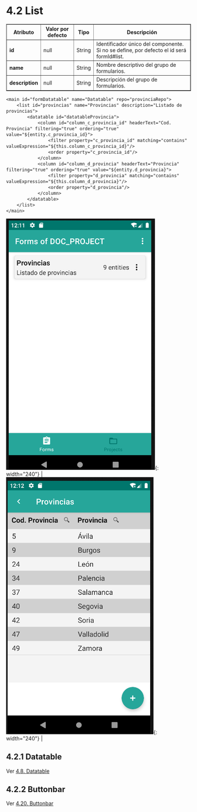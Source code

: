 # 4.2 List
<table border="1">
    <thead>
        <tr>
            <th colspan="2">Atributo</th>
            <th>Valor por defecto</th>
            <th>Tipo</th>
            <th>Descripción</th>
         </tr>
    </thead>
    <tbody>
        <tr>
            <td colspan="2"><strong>id</strong></td>
            <td>null</td>
            <td>String</td>
            <td>Identificador único del componente. Si no se define, por defecto el id será formId#list.</td>
        </tr>
        <tr>
            <td colspan="2"><strong>name</strong></td>
            <td>null</td>
            <td>String</td>
            <td>Nombre descriptivo del grupo de formularios.</td>
        </tr>
        <tr>
            <td colspan="2"><strong>description</strong></td>
            <td>null</td>
            <td>String</td>
            <td>Descripción del grupo de formularios.</td>
        </tr>
    </tbody>
</table>

    <main id="formDatatable" name="Datatable" repo="provinciaRepo">
        <list id="provincias" name="Provincias" description="Listado de provincias">
            <datatable id="datatableProvincia">
                <column id="column_c_provincia_id" headerText="Cod. Provincia" filtering="true" ordering="true" value="${entity.c_provincia_id}">
                    <filter property="c_provincia_id" matching="contains" valueExpression="${this.column_c_provincia_id}"/>
                    <order property="c_provincia_id"/>
                </column>
                <column id="column_d_provincia" headerText="Provincia" filtering="true" ordering="true" value="${entity.d_provincia}">
                    <filter property="d_provincia" matching="contains" valueExpression="${this.column_d_provincia}"/>
                    <order property="d_provincia"/>
                </column>
            </datatable>
        </list>
    </main>

![Imagen 1](../img/list1.png){: width="240"} | ![Imagen 2](../img/list2.png){: width="240"} |

## 4.2.1 Datatable
Ver [4.8. Datatable](datatable.es.md)

## 4.2.2 Buttonbar
Ver [4.20. Buttonbar](buttonbar.es.md)